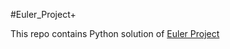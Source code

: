 #Euler_Project+

 This repo contains Python solution of [Euler Project](https://www.hackerrank.com/contests/projecteuler/challenges "Euler Project Hackerrank")
